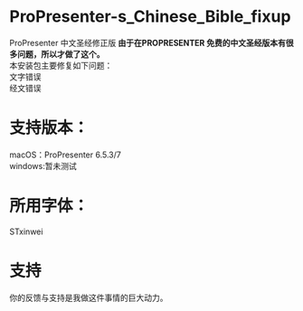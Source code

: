 # ProPresenter-s_Chinese_Bible_fixup
ProPresenter 中文圣经修正版
**由于在PROPRESENTER 免费的中文圣经版本有很多问题，所以才做了这个。**  
本安装包主要修复如下问题：  
文字错误  
经文错误  


# 支持版本：
macOS：ProPresenter 6.5.3/7  
windows:暂未测试

# 所用字体：
STxinwei

# 支持  
你的反馈与支持是我做这件事情的巨大动力。



